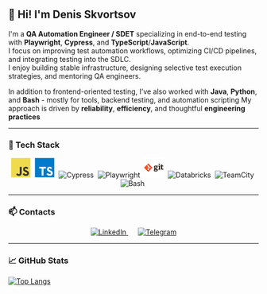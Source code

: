 ## 👋 Hi! I'm Denis Skvortsov

I'm a **QA Automation Engineer / SDET** specializing in end-to-end testing with **Playwright**, **Cypress**, and **TypeScript**/**JavaScript**.  
I focus on improving test automation workflows, optimizing CI/CD pipelines, and integrating testing into the SDLC.  
I enjoy building stable infrastructure, designing selective test execution strategies, and mentoring QA engineers.

In addition to frontend-oriented testing, I’ve also worked with **Java**, **Python**, and **Bash** - mostly for tools, backend testing, and automation scripting
My approach is driven by **reliability**, **efficiency**, and thoughtful **engineering practices**

---

### 🧰 Tech Stack

<div align="center">
  <img src="https://github.com/devicons/devicon/blob/master/icons/javascript/javascript-original.svg" title="JavaScript" alt="JavaScript" width="40" height="40"/>&nbsp;
  <img src="https://github.com/devicons/devicon/blob/master/icons/typescript/typescript-original.svg" title="TypeScript" alt="TypeScript" width="40" height="40"/>&nbsp;
  <img src="https://avatars.githubusercontent.com/u/8908513?s=200&v=4" title="Cypress" alt="Cypress" width="40" height="40"/>&nbsp;
  <img src="https://playwright.dev/img/playwright-logo.svg" title="Playwright" alt="Playwright" width="40" height="40"/>&nbsp;
  <img src="https://github.com/devicons/devicon/blob/master/icons/git/git-original-wordmark.svg" title="Git" **alt="Git" width="40" height="40"/>&nbsp;
  <img src="https://www.vectorlogo.zone/logos/databricks/databricks-icon.svg" title="Databricks" alt="Databricks" width="40" height="40"/>&nbsp;
  <img src="https://worldvectorlogo.com/logos/teamcity-icon.svg" title="TeamCity" alt="TeamCity" width="40" height="40"/>&nbsp;
  <img src="https://commons.wikimedia.org/wiki/Special:FilePath/Bash_Logo_Colored.svg" title="Bash" alt="Bash" width="40" height="40"/>&nbsp;
  
</div>


---

### 📫 Contacts

<p align="center">
  <a href="https://linkedin.com/in/denissskvortsov" target="_blank">
    <img src="https://cdn-icons-png.flaticon.com/512/174/174857.png" alt="LinkedIn" width="50" height="50">
  </a>
  &nbsp;&nbsp;&nbsp;&nbsp;
  <a href="https://t.me/skvone" target="_blank">
    <img src="https://cdn-icons-png.flaticon.com/512/2111/2111646.png" alt="Telegram" width="50" height="50">
  </a>
</p>

---

### 📈 GitHub Stats
[![Top Langs](https://github-readme-stats.vercel.app/api/top-langs/?username=skvortsov-den&layout=compact&langs_count=10&theme=vision-friendly-dark)](https://github.com/anuraghazra/github-readme-stats)
